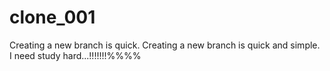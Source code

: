 # clone_001
Creating a new branch is quick.
Creating a new branch is quick and simple.
I need study hard...!!!!!!!%%%%
